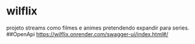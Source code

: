 # wilflix
projeto streams como filmes e animes pretendendo expandir para series.
##OpenApi
https://wilflix.onrender.com/swagger-ui/index.html#/
